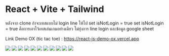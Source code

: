 # React + Vite + Tailwind

หลังจาก clone ถ้าจะเทสแบบไม่ login line ให้ไป set isNotLogin = true
set isNotLogin = true คือการเอาไว้เทสเล่นเกมอย่างเดียว ไม่ยุ่งการ line login และข้อมูล google sheet

Link Demo OX (tic tac toe) : https://react-js-demo-ox.vercel.app

<img src="https://img2.imgbiz.com/imgbiz/0cbc87db9d6423f56.png" />

<img src="https://img2.imgbiz.com/imgbiz/196cf1b7e1379f245.png" />

<img src="https://img2.imgbiz.com/imgbiz/2387d2f5a90a96ce1.png" />

<img src="https://img2.imgbiz.com/imgbiz/3065f4982c0e75605.png" />

<img src="https://img2.imgbiz.com/imgbiz/49a4fad9baa205db5.png" />

<img src="https://img2.imgbiz.com/imgbiz/5c870f2e2a42afcfb.png" />

<img src="https://img2.imgbiz.com/imgbiz/6be6b3ccf5c68489a.png" />

<img src="https://img2.imgbiz.com/imgbiz/7f8910f572bea0d8a.png" />

<img src="https://img2.imgbiz.com/imgbiz/8362d4132aeba9eac.png" />

<img src="https://img2.imgbiz.com/imgbiz/908f4d1a5225c7ccb.png" />

<img src="https://img2.imgbiz.com/imgbiz/107c90023be9291798.png" />

